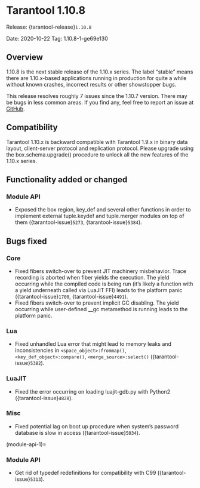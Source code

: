 # Tarantool 1.10.8

Release: {tarantool-release}`1.10.8`

Date: 2020-10-22 Tag: 1.10.8-1-ge69e130

## Overview

1.10.8 is the next stable release of the 1.10.x series. The label
“stable” means there are 1.10.x-based applications running in production
for quite a while without known crashes, incorrect results or other
showstopper bugs.

This release resolves roughly 7 issues since the 1.10.7 version. There
may be bugs in less common areas. If you find any, feel free to report
an issue at [GitHub](https://github.com/tarantool/tarantool/issues).

## Compatibility

Tarantool 1.10.x is backward compatible with Tarantool 1.9.x in binary
data layout, client-server protocol and replication protocol. Please
upgrade using the box.schema.upgrade() procedure to unlock all the new
features of the 1.10.x series.

## Functionality added or changed

### Module API

- Exposed the box region, key_def and several other functions in order
  to implement external tuple.keydef and tuple.merger modules on top of
  them ({tarantool-issue}`5273`, {tarantool-issue}`5384`).

## Bugs fixed

### Core

- Fixed fibers switch-over to prevent JIT machinery misbehavior. Trace
  recording is aborted when fiber yields the execution. The yield
  occurring while the compiled code is being run (it’s likely a
  function with a yield underneath called via LuaJIT FFI) leads to the
  platform panic ({tarantool-issue}`1700`, {tarantool-issue}`4491`).
- Fixed fibers switch-over to prevent implicit GC disabling. The yield
  occurring while user-defined \_\_gc metamethod is running leads to the
  platform panic.

### Lua

- Fixed unhandled Lua error that might lead to memory leaks and
  inconsistencies in `<space_object>:frommap()`,
  `<key_def_object>:compare()`, `<merge_source>:select()`
  ({tarantool-issue}`5382`).

### LuaJIT

- Fixed the error occurring on loading luajit-gdb.py with Python2
  ({tarantool-issue}`4828`).

### Misc

- Fixed potential lag on boot up procedure when system’s password
  database is slow in access ({tarantool-issue}`5034`).

(module-api-1)=

### Module API

- Get rid of typedef redefinitions for compatibility with C99
  ({tarantool-issue}`5313`).

